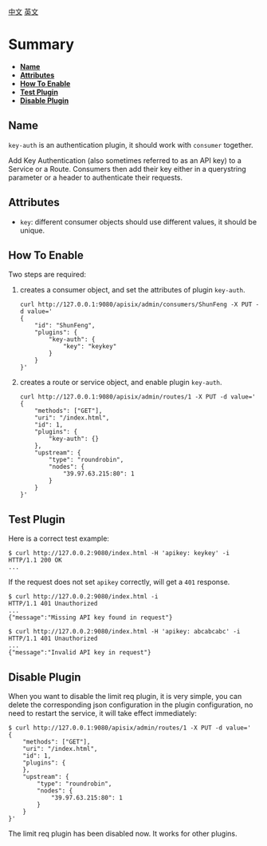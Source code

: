 [中文](key-auth-cn.md) [英文](key-auth.md)

# Summary
- [**Name**](#name)
- [**Attributes**](#attributes)
- [**How To Enable**](#how-to-enable)
- [**Test Plugin**](#test-plugin)
- [**Disable Plugin**](#disable-plugin)


## Name

`key-auth` is an authentication plugin, it should work with `consumer` together.

Add Key Authentication (also sometimes referred to as an API key) to a Service or a Route. Consumers then add their key either in a querystring parameter or a header to authenticate their requests.

## Attributes

* `key`: different consumer objects should use different values, it should be unique.

## How To Enable

Two steps are required:

1. creates a consumer object, and set the attributes of plugin `key-auth`.

    ```shell
    curl http://127.0.0.1:9080/apisix/admin/consumers/ShunFeng -X PUT -d value='
    {
        "id": "ShunFeng",
        "plugins": {
            "key-auth": {
                "key": "keykey"
            }
        }
    }'
    ```

2. creates a route or service object, and enable plugin `key-auth`.

    ```shell
    curl http://127.0.0.1:9080/apisix/admin/routes/1 -X PUT -d value='
    {
        "methods": ["GET"],
        "uri": "/index.html",
        "id": 1,
        "plugins": {
            "key-auth": {}
        },
        "upstream": {
            "type": "roundrobin",
            "nodes": {
                "39.97.63.215:80": 1
            }
        }
    }'
    ```

## Test Plugin

Here is a correct test example:

```shell
$ curl http://127.0.0.2:9080/index.html -H 'apikey: keykey' -i
HTTP/1.1 200 OK
...
```

If the request does not set `apikey` correctly, will get a `401` response.

```shell
$ curl http://127.0.0.2:9080/index.html -i
HTTP/1.1 401 Unauthorized
...
{"message":"Missing API key found in request"}

$ curl http://127.0.0.2:9080/index.html -H 'apikey: abcabcabc' -i
HTTP/1.1 401 Unauthorized
...
{"message":"Invalid API key in request"}
```

## Disable Plugin

When you want to disable the limit req plugin, it is very simple,
 you can delete the corresponding json configuration in the plugin configuration,
  no need to restart the service, it will take effect immediately:

```shell
$ curl http://127.0.0.1:9080/apisix/admin/routes/1 -X PUT -d value='
{
	"methods": ["GET"],
	"uri": "/index.html",
	"id": 1,
	"plugins": {
	},
	"upstream": {
		"type": "roundrobin",
		"nodes": {
			"39.97.63.215:80": 1
		}
	}
}'
```

The limit req plugin has been disabled now. It works for other plugins.
